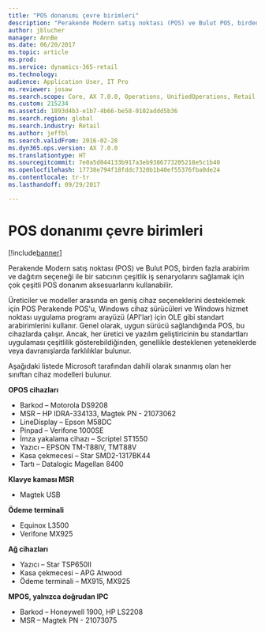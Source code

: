```yaml
---
title: "POS donanımı çevre birimleri"
description: "Perakende Modern satış noktası (POS) ve Bulut POS, birden fazla arabirim ve dağıtım seçeneği ile bir satıcının çeşitlik iş senaryolarını sağlamak için çok çeşitli POS donanım aksesuarlarını kullanabilir."
author: jblucher
manager: AnnBe
ms.date: 06/20/2017
ms.topic: article
ms.prod: 
ms.service: dynamics-365-retail
ms.technology: 
audience: Application User, IT Pro
ms.reviewer: josaw
ms.search.scope: Core, AX 7.0.0, Operations, UnifiedOperations, Retail
ms.custom: 215234
ms.assetid: 1893d4b3-e1b7-4b66-be58-0102addd5b36
ms.search.region: global
ms.search.industry: Retail
ms.author: jeffbl
ms.search.validFrom: 2016-02-28
ms.dyn365.ops.version: AX 7.0.0
ms.translationtype: HT
ms.sourcegitcommit: 7e0a5d044133b917a3eb9386773205218e5c1b40
ms.openlocfilehash: 17738e794f18fddc7320b1b40ef55376fba0de24
ms.contentlocale: tr-tr
ms.lasthandoff: 09/29/2017

---
```


# <a name="pos-hardware-peripherals"></a>POS donanımı çevre birimleri

[!include[banner](includes/banner.md)]


Perakende Modern satış noktası (POS) ve Bulut POS, birden fazla arabirim ve dağıtım seçeneği ile bir satıcının çeşitlik iş senaryolarını sağlamak için çok çeşitli POS donanım aksesuarlarını kullanabilir. 

Üreticiler ve modeller arasında en geniş cihaz seçeneklerini desteklemek için POS Perakende POS'u, Windows cihaz sürücüleri ve Windows hizmet noktası uygulama programı arayüzü (API'lar) için OLE gibi standart arabirimlerini kullanır. Genel olarak, uygun sürücü sağlandığında POS, bu cihazlarda çalışır. Ancak, her üretici ve yazılım geliştiricinin bu standartları uygulaması çeşitlilik gösterebildiğinden, genellikle desteklenen yeteneklerde veya davranışlarda farklılıklar bulunur.

Aşağıdaki listede Microsoft tarafından dahili olarak sınanmış olan her sınıftan cihaz modelleri bulunur.

**OPOS cihazları**

-   Barkod – Motorola DS9208
-   MSR – HP IDRA-334133, Magtek PN - 21073062
-   LineDisplay – Epson M58DC
-   Pinpad – Verifone 1000SE
-   İmza yakalama cihazı – Scriptel ST1550
-   Yazıcı – EPSON TM-T88IV, TMT88V
-   Kasa çekmecesi – Star SMD2-1317BK44
-   Tartı – Datalogic Magellan 8400

**Klavye kaması MSR**

-   Magtek USB

**Ödeme terminali**

-   Equinox L3500
-   Verifone MX925

**Ağ cihazları**

-   Yazıcı – Star TSP650II
-   Kasa çekmecesi – APG Atwood
-   Ödeme terminali – MX915, MX925

**MPOS, yalnızca doğrudan IPC**

-   Barkod – Honeywell 1900, HP LS2208
-   MSR – Magtek PN - 21073075





